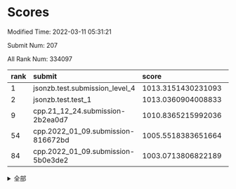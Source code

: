 # Scores

Modified Time: 2022-03-11 05:31:21

Submit Num: 207

All Rank Num: 334097

| rank |               submit               |       score        |       sigma        | pk_num |
| :--- | :--------------------------------- | :----------------- | :----------------- | :----- |
| 1    | jsonzb.test.submission_level_4     | 1013.3151430231093 | 0.7687786019807037 | 6454   |
| 2    | jsonzb.test.test_1                 | 1013.0360904008833 | 0.8206474685344073 | 6451   |
| 9    | cpp.21_12_24.submission-2b2ea0d7   | 1010.8365215992036 | 0.796609512158581  | 6454   |
| 54   | cpp.2022_01_09.submission-816672bd | 1005.5518383651664 | 0.7161726546807204 | 6457   |
| 84   | cpp.2022_01_09.submission-5b0e3de2 | 1003.0713806822189 | 0.6981280478096131 | 6458   |


<details>
<summary>全部</summary>

| rank |                 submit                 |       score        |       sigma        | pk_num |
| :--- | :------------------------------------- | :----------------- | :----------------- | :----- |
| 1    | jsonzb.test.submission_level_4         | 1013.3151430231093 | 0.7687786019807037 | 6454   |
| 2    | jsonzb.test.test_1                     | 1013.0360904008833 | 0.8206474685344073 | 6451   |
| 3    | gobigger.level_3.submission_level_3_45 | 1011.6964460975295 | 0.7811376850276022 | 6456   |
| 4    | gobigger.level_3.submission_level_3_30 | 1011.3220548800033 | 0.7533807967480094 | 6457   |
| 5    | gobigger.level_3.submission_level_3_44 | 1011.2125995020308 | 0.770736966885822  | 6458   |
| 6    | gobigger.level_3.submission_level_3_23 | 1011.0963448282495 | 0.7710228865617671 | 6458   |
| 7    | gobigger.level_3.submission_level_3_11 | 1011.0960437394638 | 0.7664112437775213 | 6458   |
| 8    | gobigger.level_3.submission_level_3_43 | 1011.0772559768182 | 0.748950603602388  | 6460   |
| 9    | cpp.21_12_24.submission-2b2ea0d7       | 1010.8365215992036 | 0.796609512158581  | 6454   |
| 10   | gobigger.level_3.submission_level_3_14 | 1010.7983617233956 | 0.761960775317948  | 6457   |
| 11   | gobigger.level_3.submission_level_3_5  | 1010.746474289892  | 0.7614722615261199 | 6451   |
| 12   | gobigger.level_3.submission_level_3_42 | 1010.716927276635  | 0.7691054301246861 | 6452   |
| 13   | gobigger.level_3.submission_level_3_13 | 1010.6800085850786 | 0.7539771748072898 | 6456   |
| 14   | gobigger.level_3.submission_level_3_17 | 1010.6683699896078 | 0.7768806813818496 | 6454   |
| 15   | gobigger.level_3.submission_level_3_20 | 1010.6277896275363 | 0.7547365415460688 | 6457   |
| 16   | gobigger.level_3.submission_level_3_49 | 1010.5899270942509 | 0.7472925436830922 | 6454   |
| 17   | gobigger.level_3.submission_level_3_6  | 1010.4473888257486 | 0.7593691726486443 | 6454   |
| 18   | gobigger.level_3.submission_level_3_19 | 1010.4115446483108 | 0.7656390155027567 | 6456   |
| 19   | gobigger.level_3.submission_level_3_25 | 1010.3929643799445 | 0.7628834303389146 | 6452   |
| 20   | gobigger.level_3.submission_level_3_36 | 1010.3845141578483 | 0.7649231574812103 | 6457   |
| 21   | gobigger.level_3.submission_level_3_40 | 1010.3543209747509 | 0.7523446140017146 | 6456   |
| 22   | gobigger.level_3.submission_level_3_18 | 1010.3495751501364 | 0.7596056991609603 | 6458   |
| 23   | gobigger.level_3.submission_level_3_39 | 1010.2704780834625 | 0.7766498722981435 | 6458   |
| 24   | gobigger.level_3.submission_level_3_10 | 1010.2641337052398 | 0.7391038613986135 | 6459   |
| 25   | gobigger.level_3.submission_level_3_28 | 1010.2516819049104 | 0.7427482431310201 | 6456   |
| 26   | gobigger.level_3.submission_level_3_24 | 1010.2398375114003 | 0.7730161397659823 | 6453   |
| 27   | gobigger.level_3.submission_level_3_22 | 1010.1263381188022 | 0.7514802508491092 | 6454   |
| 28   | gobigger.level_3.submission_level_3_12 | 1010.0553186952664 | 0.7436663869607304 | 6449   |
| 29   | gobigger.level_3.submission_level_3_4  | 1010.0372415171457 | 0.7609381278469599 | 6453   |
| 30   | gobigger.level_3.submission_level_3_41 | 1010.0038583548024 | 0.7577590785282557 | 6460   |
| 31   | gobigger.level_3.submission_level_3_38 | 1009.9859769716934 | 0.7331062565879651 | 6465   |
| 32   | gobigger.level_3.submission_level_3_7  | 1009.9432897876752 | 0.7387217654822347 | 6457   |
| 33   | gobigger.level_3.submission_level_3_29 | 1009.9036449040493 | 0.7426693037023764 | 6458   |
| 34   | gobigger.level_3.submission_level_3_37 | 1009.8865486870972 | 0.7638086383903229 | 6459   |
| 35   | gobigger.level_3.submission_level_3_46 | 1009.7609877521929 | 0.749843938628844  | 6459   |
| 36   | gobigger.level_3.submission_level_3_48 | 1009.7266594944953 | 0.7610804044232512 | 6453   |
| 37   | gobigger.level_3.submission_level_3_0  | 1009.65870882718   | 0.7556771164720418 | 6457   |
| 38   | gobigger.level_3.submission_level_3_35 | 1009.6463842979222 | 0.7454729574465626 | 6451   |
| 39   | gobigger.level_3.submission_level_3_27 | 1009.611221785072  | 0.7610551371458414 | 6454   |
| 40   | gobigger.level_3.submission_level_3_16 | 1009.5990817663776 | 0.745046501356609  | 6457   |
| 41   | gobigger.level_3.submission_level_3_2  | 1009.5782138406639 | 0.7548581983695662 | 6463   |
| 42   | gobigger.level_3.submission_level_3_33 | 1009.5495430828944 | 0.7525466614107468 | 6455   |
| 43   | gobigger.level_3.submission_level_3_21 | 1009.496412586839  | 0.7686619523821981 | 6453   |
| 44   | gobigger.level_3.submission_level_3_32 | 1009.4958988196762 | 0.7469463634411371 | 6461   |
| 45   | gobigger.level_3.submission_level_3_9  | 1009.4437380976467 | 0.7431607543656217 | 6457   |
| 46   | gobigger.level_3.submission_level_3_1  | 1009.4182028455829 | 0.7576710548356345 | 6457   |
| 47   | gobigger.level_3.submission_level_3_34 | 1009.3757909550269 | 0.7622732801381319 | 6454   |
| 48   | gobigger.level_3.submission_level_3_47 | 1009.1571225298603 | 0.727476335127721  | 6463   |
| 49   | gobigger.level_3.submission_level_3_8  | 1009.1186118156684 | 0.7419871648995366 | 6452   |
| 50   | gobigger.level_3.submission_level_3_3  | 1008.9610039094243 | 0.7441128493651686 | 6459   |
| 51   | gobigger.level_3.submission_level_3_31 | 1008.4949673696317 | 0.7542278661687654 | 6457   |
| 52   | gobigger.level_3.submission_level_3_15 | 1008.0637918474725 | 0.73263061152377   | 6457   |
| 53   | gobigger.level_3.submission_level_3_26 | 1008.0471554482643 | 0.7366930436091291 | 6455   |
| 54   | cpp.2022_01_09.submission-816672bd     | 1005.5518383651664 | 0.7161726546807204 | 6457   |
| 55   | gobigger.level_1.submission_level_1_34 | 1005.0539235169713 | 0.7144273825407621 | 6455   |
| 56   | gobigger.level_1.submission_level_1_15 | 1004.7981526866283 | 0.7354828518908143 | 6456   |
| 57   | gobigger.level_1.submission_level_1_21 | 1004.7919933904665 | 0.7093791815428047 | 6453   |
| 58   | gobigger.level_1.submission_level_1_32 | 1004.6549894561326 | 0.7259832107178246 | 6455   |
| 59   | gobigger.level_1.submission_level_1_26 | 1004.6382124440046 | 0.7151853621357434 | 6452   |
| 60   | gobigger.level_1.submission_level_1_42 | 1004.6191869797128 | 0.7374481106924995 | 6457   |
| 61   | gobigger.level_1.submission_level_1_29 | 1004.6182278626148 | 0.7234194812127024 | 6456   |
| 62   | gobigger.level_1.submission_level_1_46 | 1004.543737662051  | 0.7189686531601928 | 6459   |
| 63   | gobigger.level_1.submission_level_1_19 | 1004.3997067761844 | 0.7180045867493515 | 6458   |
| 64   | gobigger.level_1.submission_level_1_2  | 1004.3684939312639 | 0.7147314498596092 | 6454   |
| 65   | gobigger.level_1.submission_level_1_35 | 1004.3555430256231 | 0.7347131457149022 | 6457   |
| 66   | gobigger.level_1.submission_level_1_7  | 1004.3452768995581 | 0.7139866288555298 | 6459   |
| 67   | gobigger.level_1.submission_level_1_30 | 1004.3323450628958 | 0.719257072542571  | 6458   |
| 68   | gobigger.level_1.submission_level_1_17 | 1004.3147470198633 | 0.7321641549894121 | 6455   |
| 69   | gobigger.level_1.submission_level_1_45 | 1004.2989221895217 | 0.7259132963354924 | 6449   |
| 70   | gobigger.level_1.submission_level_1_1  | 1004.2789633862687 | 0.7152142791139324 | 6463   |
| 71   | gobigger.level_1.submission_level_1_44 | 1004.033712725876  | 0.720397907591441  | 6456   |
| 72   | gobigger.level_1.submission_level_1_22 | 1003.9628121046097 | 0.7298429582621216 | 6454   |
| 73   | gobigger.level_1.submission_level_1_31 | 1003.7794524821534 | 0.7164411909921538 | 6462   |
| 74   | gobigger.level_1.submission_level_1_11 | 1003.7525208351381 | 0.7168679350788689 | 6455   |
| 75   | gobigger.level_1.submission_level_1_9  | 1003.5951679046899 | 0.7129476421724087 | 6454   |
| 76   | gobigger.level_1.submission_level_1_3  | 1003.581541512144  | 0.7180323968696554 | 6456   |
| 77   | gobigger.level_1.submission_level_1_37 | 1003.3859503535505 | 0.7236033690968722 | 6453   |
| 78   | gobigger.level_1.submission_level_1_43 | 1003.3445593145366 | 0.7141192935532353 | 6453   |
| 79   | gobigger.level_1.submission_level_1_33 | 1003.3332052836804 | 0.7225067368876888 | 6451   |
| 80   | gobigger.level_1.submission_level_1_6  | 1003.1947393834002 | 0.7178486233326732 | 6456   |
| 81   | gobigger.level_1.submission_level_1_5  | 1003.1918781934792 | 0.7255948489982934 | 6458   |
| 82   | gobigger.level_1.submission_level_1_39 | 1003.1438542026542 | 0.7107597880452419 | 6458   |
| 83   | gobigger.level_1.submission_level_1_49 | 1003.0871917033185 | 0.7113529647683703 | 6460   |
| 84   | cpp.2022_01_09.submission-5b0e3de2     | 1003.0713806822189 | 0.6981280478096131 | 6458   |
| 85   | gobigger.level_1.submission_level_1_10 | 1003.0543396774239 | 0.7171839392876774 | 6449   |
| 86   | gobigger.level_1.submission_level_1_27 | 1003.0305043949443 | 0.7250183029261151 | 6458   |
| 87   | gobigger.level_1.submission_level_1_41 | 1002.9927494824034 | 0.7139236520354829 | 6451   |
| 88   | gobigger.level_1.submission_level_1_8  | 1002.9452450191362 | 0.7188693938626932 | 6458   |
| 89   | gobigger.level_1.submission_level_1_4  | 1002.9362330865779 | 0.7167886996778661 | 6462   |
| 90   | gobigger.level_1.submission_level_1_12 | 1002.9235407787606 | 0.7139737506669278 | 6456   |
| 91   | gobigger.level_1.submission_level_1_18 | 1002.8605276142883 | 0.7149946033182967 | 6458   |
| 92   | gobigger.level_1.submission_level_1_25 | 1002.8226744573467 | 0.7083466226559052 | 6458   |
| 93   | gobigger.level_1.submission_level_1_23 | 1002.7966066611036 | 0.7095286310905006 | 6455   |
| 94   | gobigger.level_1.submission_level_1_40 | 1002.7769055835009 | 0.7202502805434312 | 6457   |
| 95   | gobigger.level_1.submission_level_1_38 | 1002.7369053936548 | 0.7280953794185738 | 6458   |
| 96   | gobigger.level_1.submission_level_1_48 | 1002.7254953999241 | 0.7173595121011862 | 6458   |
| 97   | gobigger.level_1.submission_level_1_13 | 1002.7057994159064 | 0.7073548554377184 | 6451   |
| 98   | gobigger.level_1.submission_level_1_16 | 1002.6331327753962 | 0.7227792966638763 | 6456   |
| 99   | gobigger.level_1.submission_level_1_14 | 1002.6039039877725 | 0.7141131670495622 | 6458   |
| 100  | gobigger.level_1.submission_level_1_28 | 1002.5731944628493 | 0.7163869969126851 | 6458   |
| 101  | gobigger.level_1.submission_level_1_24 | 1002.5281989174543 | 0.7270903756559193 | 6457   |
| 102  | gobigger.level_1.submission_level_1_20 | 1002.3253373798457 | 0.7151906183595569 | 6456   |
| 103  | gobigger.level_1.submission_level_1_0  | 1002.3138586968839 | 0.7133013014270476 | 6455   |
| 104  | gobigger.level_1.submission_level_1_36 | 1002.1096807081419 | 0.7135695392312157 | 6457   |
| 105  | gobigger.level_1.submission_level_1_47 | 1001.4920654225907 | 0.7191882381822661 | 6450   |
| 106  | gobigger.random.submission_random_29   | 997.6601187093923  | 0.6972820773292137 | 6457   |
| 107  | gobigger.random.submission_random_11   | 997.2013514983615  | 0.7172414356683187 | 6458   |
| 108  | gobigger.random.submission_random_2    | 997.1119813656691  | 0.7158189168790002 | 6456   |
| 109  | gobigger.random.submission_random_49   | 997.1002745603328  | 0.7053019874071109 | 6451   |
| 110  | gobigger.random.submission_random_30   | 996.803300936038   | 0.7139939289827084 | 6460   |
| 111  | gobigger.random.submission_random_26   | 996.7701942604282  | 0.7200009841478184 | 6455   |
| 112  | gobigger.random.submission_random_19   | 996.7242222175895  | 0.7111808287186048 | 6458   |
| 113  | gobigger.random.submission_random_23   | 996.6769473213922  | 0.7262811178583675 | 6461   |
| 114  | gobigger.random.submission_random_31   | 996.6156678153428  | 0.7086411727777572 | 6454   |
| 115  | gobigger.random.submission_random_5    | 996.6141224644538  | 0.7023003368778571 | 6453   |
| 116  | gobigger.random.submission_random_41   | 996.6006375799399  | 0.7128437925170981 | 6455   |
| 117  | gobigger.random.submission_random_34   | 996.5890244395056  | 0.7036152455628524 | 6456   |
| 118  | gobigger.random.submission_random_12   | 996.5296533680389  | 0.7137127336958337 | 6456   |
| 119  | gobigger.random.submission_random_24   | 996.4632597486195  | 0.7143762881451453 | 6454   |
| 120  | gobigger.random.submission_random_16   | 996.4073302004014  | 0.7208573819675623 | 6459   |
| 121  | gobigger.random.submission_random_22   | 996.3617388711542  | 0.7135358694923613 | 6452   |
| 122  | gobigger.random.submission_random_35   | 996.2150505666715  | 0.7146929020355893 | 6458   |
| 123  | gobigger.random.submission_random_33   | 996.1225455547374  | 0.7218108289859883 | 6464   |
| 124  | gobigger.random.submission_random_46   | 996.0918744233275  | 0.7018971860371513 | 6457   |
| 125  | gobigger.random.submission_random_48   | 996.0541369382339  | 0.7053858521730443 | 6454   |
| 126  | gobigger.random.submission_random_15   | 996.0469731135637  | 0.7084783895904234 | 6456   |
| 127  | gobigger.random.submission_random_43   | 995.9543087980427  | 0.7060455740087657 | 6458   |
| 128  | gobigger.random.submission_random_21   | 995.9346049654962  | 0.7298499889111816 | 6457   |
| 129  | gobigger.random.submission_random_20   | 995.9047540694136  | 0.7034207956924957 | 6457   |
| 130  | gobigger.random.submission_random_40   | 995.8840991255547  | 0.7202691493434908 | 6455   |
| 131  | gobigger.random.submission_random_38   | 995.8802842391785  | 0.7305362345745839 | 6458   |
| 132  | gobigger.random.submission_random_42   | 995.8677812107697  | 0.7175322504932814 | 6461   |
| 133  | gobigger.random.submission_random_14   | 995.8081039543514  | 0.7181020950644746 | 6458   |
| 134  | gobigger.random.submission_random_45   | 995.8001626823556  | 0.7147370919680162 | 6454   |
| 135  | gobigger.random.submission_random_47   | 995.7410162920991  | 0.7199902906599337 | 6458   |
| 136  | gobigger.random.submission_random_10   | 995.7274704361679  | 0.7142962901867861 | 6452   |
| 137  | gobigger.random.submission_random_27   | 995.7233375421156  | 0.7255844684413096 | 6452   |
| 138  | gobigger.random.submission_random_28   | 995.7201324144922  | 0.7117447359890317 | 6457   |
| 139  | gobigger.random.submission_random_8    | 995.7015172292431  | 0.6978516456052609 | 6453   |
| 140  | gobigger.random.submission_random_6    | 995.6726205168221  | 0.7131691032020436 | 6457   |
| 141  | gobigger.random.submission_random_9    | 995.6701936058159  | 0.7156656177914388 | 6457   |
| 142  | gobigger.random.submission_random_17   | 995.6064696927502  | 0.7154357137505125 | 6457   |
| 143  | gobigger.random.submission_random_25   | 995.464056041047   | 0.7248536005623246 | 6455   |
| 144  | gobigger.random.submission_random_3    | 995.4566433317482  | 0.7058891208412729 | 6456   |
| 145  | gobigger.random.submission_random_13   | 995.3526964018773  | 0.7057413378717613 | 6453   |
| 146  | gobigger.random.submission_random_39   | 995.2823790853844  | 0.7274970397976055 | 6455   |
| 147  | gobigger.random.submission_random_4    | 995.2641867680109  | 0.7130660892417521 | 6459   |
| 148  | gobigger.random.submission_random_36   | 995.2413416370817  | 0.7257612467985248 | 6460   |
| 149  | gobigger.random.submission_random_7    | 995.2387942146854  | 0.7214316132597163 | 6456   |
| 150  | gobigger.random.submission_random_37   | 995.1900712369358  | 0.7212513107486673 | 6452   |
| 151  | gobigger.random.submission_random_0    | 995.187845076073   | 0.7221597235498461 | 6457   |
| 152  | gobigger.random.submission_random_44   | 995.0933420871861  | 0.7184633877969833 | 6457   |
| 153  | gobigger.random.submission_random_1    | 994.9488016560338  | 0.7152192806182432 | 6458   |
| 154  | gobigger.random.submission_random_32   | 994.6072609939341  | 0.7174505693926597 | 6454   |
| 155  | gobigger.random.submission_random_18   | 994.5512863970537  | 0.7191657972957931 | 6453   |
| 156  | gobigger.level_2.submission_level_2_48 | 994.1629185288604  | 0.7393364132308354 | 6454   |
| 157  | gobigger.level_2.submission_level_2_33 | 993.6901368510256  | 0.7305043858294092 | 6459   |
| 158  | gobigger.level_2.submission_level_2_19 | 993.3790723522523  | 0.7430216277394881 | 6453   |
| 159  | gobigger.level_2.submission_level_2_20 | 993.30385045338    | 0.7345911038817136 | 6454   |
| 160  | gobigger.level_2.submission_level_2_39 | 993.1379175217834  | 0.7427756949996175 | 6456   |
| 161  | gobigger.level_2.submission_level_2_34 | 992.896299494911   | 0.7419118158008942 | 6461   |
| 162  | gobigger.level_2.submission_level_2_36 | 992.8530816675691  | 0.7572717496144147 | 6458   |
| 163  | gobigger.level_2.submission_level_2_9  | 992.8447651352354  | 0.7322157764602731 | 6458   |
| 164  | gobigger.level_2.submission_level_2_17 | 992.7596357889156  | 0.7518596000878315 | 6458   |
| 165  | gobigger.level_2.submission_level_2_18 | 992.7117351999957  | 0.7297994088614603 | 6456   |
| 166  | gobigger.level_2.submission_level_2_5  | 992.5908068599747  | 0.7580544483090571 | 6451   |
| 167  | gobigger.level_2.submission_level_2_38 | 992.5728354623387  | 0.7583683299816276 | 6453   |
| 168  | gobigger.level_2.submission_level_2_8  | 992.5689627803451  | 0.7298944774017329 | 6456   |
| 169  | gobigger.level_2.submission_level_2_30 | 992.5004832381217  | 0.7537612094617373 | 6453   |
| 170  | gobigger.level_2.submission_level_2_11 | 992.4843191314931  | 0.7410708781090479 | 6456   |
| 171  | gobigger.level_2.submission_level_2_45 | 992.449724321019   | 0.7417559001679653 | 6460   |
| 172  | gobigger.level_2.submission_level_2_49 | 992.4037211709154  | 0.7520557735694771 | 6457   |
| 173  | gobigger.level_2.submission_level_2_28 | 992.3901509679449  | 0.7429426371175676 | 6455   |
| 174  | gobigger.level_2.submission_level_2_31 | 992.319845573655   | 0.7446806842477605 | 6460   |
| 175  | gobigger.level_2.submission_level_2_4  | 992.3084930401513  | 0.7515640522191575 | 6460   |
| 176  | gobigger.level_2.submission_level_2_15 | 992.2374371924825  | 0.7560959884117218 | 6454   |
| 177  | gobigger.level_2.submission_level_2_21 | 992.2327599500647  | 0.7566748288115305 | 6454   |
| 178  | gobigger.level_2.submission_level_2_23 | 992.2279376835216  | 0.7610843408174671 | 6448   |
| 179  | gobigger.level_2.submission_level_2_6  | 992.1944041465848  | 0.7553140654490995 | 6459   |
| 180  | gobigger.level_2.submission_level_2_47 | 992.1237985805332  | 0.7311293487240341 | 6458   |
| 181  | gobigger.level_2.submission_level_2_2  | 991.724527696846   | 0.7458945189006188 | 6458   |
| 182  | gobigger.level_2.submission_level_2_12 | 991.7000969288049  | 0.7410933245792152 | 6453   |
| 183  | gobigger.level_2.submission_level_2_25 | 991.6742781431418  | 0.7519069588434145 | 6454   |
| 184  | gobigger.level_2.submission_level_2_41 | 991.6226963613682  | 0.7412101913311955 | 6454   |
| 185  | gobigger.level_2.submission_level_2_14 | 991.5948415304582  | 0.7453830323111925 | 6458   |
| 186  | gobigger.level_2.submission_level_2_3  | 991.5928381256763  | 0.7556977954535261 | 6452   |
| 187  | gobigger.level_2.submission_level_2_42 | 991.5625805851147  | 0.7448804493424918 | 6456   |
| 188  | gobigger.level_2.submission_level_2_35 | 991.5619470009549  | 0.7609651214050552 | 6455   |
| 189  | gobigger.level_2.submission_level_2_16 | 991.5185939014601  | 0.7538978403976065 | 6451   |
| 190  | gobigger.level_2.submission_level_2_1  | 991.3732121216362  | 0.7574814405625359 | 6449   |
| 191  | gobigger.level_2.submission_level_2_10 | 991.3090166108959  | 0.7467090068649078 | 6456   |
| 192  | gobigger.level_2.submission_level_2_44 | 991.2791989395608  | 0.75954596068161   | 6456   |
| 193  | gobigger.level_2.submission_level_2_29 | 991.225776412494   | 0.7603209424433669 | 6454   |
| 194  | gobigger.level_2.submission_level_2_27 | 991.1524662861617  | 0.7586579627992542 | 6453   |
| 195  | gobigger.level_2.submission_level_2_22 | 991.1373422312029  | 0.7557283680323963 | 6459   |
| 196  | gobigger.level_2.submission_level_2_46 | 991.0656957488003  | 0.7426780549248972 | 6455   |
| 197  | gobigger.level_2.submission_level_2_7  | 991.0476405833766  | 0.760507973518094  | 6454   |
| 198  | gobigger.level_2.submission_level_2_43 | 990.990604130215   | 0.75257542213449   | 6454   |
| 199  | gobigger.level_2.submission_level_2_32 | 990.9145224302349  | 0.7610585509214758 | 6457   |
| 200  | gobigger.level_2.submission_level_2_26 | 990.7118180964064  | 0.7609298364131635 | 6454   |
| 201  | gobigger.level_2.submission_level_2_13 | 990.7095664365993  | 0.7550986132547136 | 6458   |
| 202  | gobigger.level_2.submission_level_2_40 | 990.5806787908523  | 0.7627959695120261 | 6458   |
| 203  | gobigger.level_2.submission_level_2_37 | 990.4413053384345  | 0.7573260157554155 | 6456   |
| 204  | gobigger.level_2.submission_level_2_0  | 990.2702455879829  | 0.778477323182334  | 6455   |
| 205  | gobigger.level_2.submission_level_2_24 | 990.1246197975933  | 0.7516603917469633 | 6457   |
| 206  | gobigger.none.submission_none_1        | 977.5255673940762  | 1.3334338258247036 | 6456   |
| 207  | gobigger.none.submission_none_0        | 976.7556811426325  | 1.3483453769187859 | 6460   |

</details>